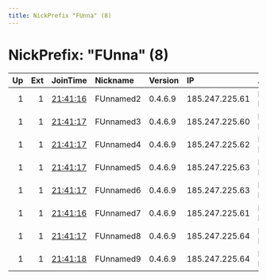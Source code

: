 ```yaml
---
title: NickPrefix "FUnna" (8)
---
```


# NickPrefix: "FUnna" (8)

|   Up |   Ext | JoinTime                                                                                              | Nickname   | Version   | IP             | AS           | CC   |   ORp |   Dirp | OS    | Contact                      |   eFamMembers |
|-----:|------:|:------------------------------------------------------------------------------------------------------|:-----------|:----------|:---------------|:-------------|:-----|------:|-------:|:------|:-----------------------------|--------------:|
|    1 |     1 | [21:41:16](https://nusenu.github.io/OrNetStats/w/relay/626838F6F4429654E232CFBBF7F96C62E3CACB92.html) | FUnnamed2  | 0.4.6.9   | 185.247.225.61 | Flokinet Ltd | ro   |  9002 |      0 | Linux | hopebridges4l@protonmail.com |            11 |
|    1 |     1 | [21:41:17](https://nusenu.github.io/OrNetStats/w/relay/1C2E7793A253E5C0B9EA364C8AD473BA7ED88D69.html) | FUnnamed3  | 0.4.6.9   | 185.247.225.60 | Flokinet Ltd | ro   |  9002 |      0 | Linux | hopebridges4l@protonmail.com |            11 |
|    1 |     1 | [21:41:17](https://nusenu.github.io/OrNetStats/w/relay/162F3BBDFD893665B69B1576B5FC928A1AE4BF48.html) | FUnnamed4  | 0.4.6.9   | 185.247.225.62 | Flokinet Ltd | ro   |  9002 |      0 | Linux | hopebridges4l@protonmail.com |            11 |
|    1 |     1 | [21:41:17](https://nusenu.github.io/OrNetStats/w/relay/41CA40F5509924C4C18E728C5089469BD094EE90.html) | FUnnamed5  | 0.4.6.9   | 185.247.225.63 | Flokinet Ltd | ro   |  9001 |      0 | Linux | hopebridges4l@protonmail.com |            10 |
|    1 |     1 | [21:41:17](https://nusenu.github.io/OrNetStats/w/relay/7180789DC95AE44BE0076DB4B25B088787489D20.html) | FUnnamed6  | 0.4.6.9   | 185.247.225.63 | Flokinet Ltd | ro   |  9002 |      0 | Linux | hopebridges4l@protonmail.com |            10 |
|    1 |     1 | [21:41:16](https://nusenu.github.io/OrNetStats/w/relay/3C96A683B3A1CAE038790A272EA25CA8539F0309.html) | FUnnamed7  | 0.4.6.9   | 185.247.225.61 | Flokinet Ltd | ro   |  9001 |      0 | Linux | hopebridges4l@protonmail.com |            10 |
|    1 |     1 | [21:41:17](https://nusenu.github.io/OrNetStats/w/relay/43789A7A13E7E676285B5778012133BE6C6CEAB4.html) | FUnnamed8  | 0.4.6.9   | 185.247.225.64 | Flokinet Ltd | ro   |  9001 |      0 | Linux | hopebridges4l@protonmail.com |            10 |
|    1 |     1 | [21:41:18](https://nusenu.github.io/OrNetStats/w/relay/AC75A01AC4D794145B74A8E8053E11456BF84E16.html) | FUnnamed9  | 0.4.6.9   | 185.247.225.64 | Flokinet Ltd | ro   |  9002 |      0 | Linux | hopebridges4l@protonmail.com |            10 |
